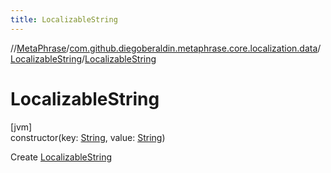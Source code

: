```yaml
---
title: LocalizableString
---
```

//[MetaPhrase](../../../index.html)/[com.github.diegoberaldin.metaphrase.core.localization.data](../index.html)/[LocalizableString](index.html)/[LocalizableString](-localizable-string.html)



# LocalizableString



[jvm]\
constructor(key: [String](https://kotlinlang.org/api/latest/jvm/stdlib/kotlin/-string/index.html), value: [String](https://kotlinlang.org/api/latest/jvm/stdlib/kotlin/-string/index.html))



Create [LocalizableString](index.html)




